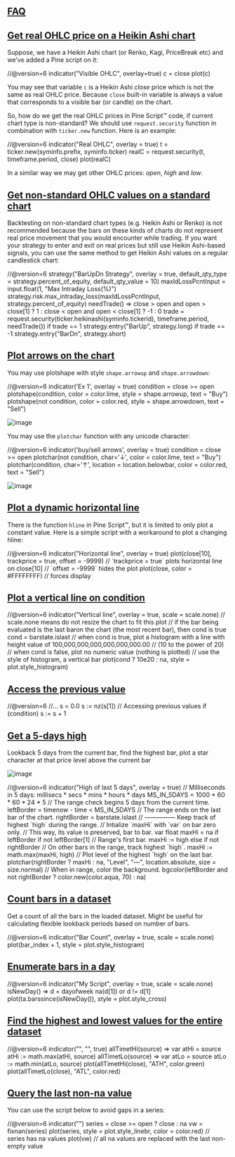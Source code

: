 ## [FAQ](https://www.tradingview.com/pine-script-docs/faq/general/#faq)

## [Get real OHLC price on a Heikin Ashi chart](https://www.tradingview.com/pine-script-docs/faq/general/#get-real-ohlc-price-on-a-heikin-ashi-chart)

Suppose, we have a Heikin Ashi chart (or Renko, Kagi, PriceBreak etc) and we’ve added a Pine script on it:

//@version=6 indicator("Visible OHLC", overlay=true) c = close plot(c)

You may see that variable `c` is a Heikin Ashi _close_ price which is not the same as real OHLC price. Because `close` built-in variable is always a value that corresponds to a visible bar (or candle) on the chart.

So, how do we get the real OHLC prices in Pine Script™ code, if current chart type is non-standard? We should use `request.security` function in combination with `ticker.new` function. Here is an example:

//@version=6 indicator("Real OHLC", overlay = true) t = ticker.new(syminfo.prefix, syminfo.ticker) realC = request.security(t, timeframe.period, close) plot(realC)

In a similar way we may get other OHLC prices: _open_, _high_ and _low_.

## [Get non-standard OHLC values on a standard chart](https://www.tradingview.com/pine-script-docs/faq/general/#get-non-standard-ohlc-values-on-a-standard-chart)

Backtesting on non-standard chart types (e.g. Heikin Ashi or Renko) is not recommended because the bars on these kinds of charts do not represent real price movement that you would encounter while trading. If you want your strategy to enter and exit on real prices but still use Heikin Ashi-based signals, you can use the same method to get Heikin Ashi values on a regular candlestick chart:

//@version=6 strategy("BarUpDn Strategy", overlay = true, default\_qty\_type = strategy.percent\_of\_equity, default\_qty\_value = 10) maxIdLossPcntInput = input.float(1, "Max Intraday Loss(%)") strategy.risk.max\_intraday\_loss(maxIdLossPcntInput, strategy.percent\_of\_equity) needTrade() => close > open and open > close\[1\] ? 1 : close < open and open < close\[1\] ? -1 : 0 trade = request.security(ticker.heikinashi(syminfo.tickerid), timeframe.period, needTrade()) if trade == 1 strategy.entry("BarUp", strategy.long) if trade == -1 strategy.entry("BarDn", strategy.short)

## [Plot arrows on the chart](https://www.tradingview.com/pine-script-docs/faq/general/#plot-arrows-on-the-chart)

You may use plotshape with style `shape.arrowup` and `shape.arrowdown`:

//@version=6 indicator('Ex 1', overlay = true) condition = close >= open plotshape(condition, color = color.lime, style = shape.arrowup, text = "Buy") plotshape(not condition, color = color.red, style = shape.arrowdown, text = "Sell")

![image](https://www.tradingview.com/pine-script-docs/_astro/Buy_sell_chart1.CyNH3Z6U_2g4dui.webp)

You may use the `plotchar` function with any unicode character:

//@version=6 indicator('buy/sell arrows', overlay = true) condition = close >= open plotchar(not condition, char='↓', color = color.lime, text = "Buy") plotchar(condition, char='↑', location = location.belowbar, color = color.red, text = "Sell")

![image](https://www.tradingview.com/pine-script-docs/_astro/Buy_sell_chart2.bwHf9rIu_dfdYz.webp)

## [Plot a dynamic horizontal line](https://www.tradingview.com/pine-script-docs/faq/general/#plot-a-dynamic-horizontal-line)

There is the function `hline` in Pine Script™, but it is limited to only plot a constant value. Here is a simple script with a workaround to plot a changing hline:

//@version=6 indicator("Horizontal line", overlay = true) plot(close\[10\], trackprice = true, offset = -9999) // \`trackprice = true\` plots horizontal line on close\[10\] // \`offset = -9999\` hides the plot plot(close, color = #FFFFFFFF) // forces display

## [Plot a vertical line on condition](https://www.tradingview.com/pine-script-docs/faq/general/#plot-a-vertical-line-on-condition)

//@version=6 indicator("Vertical line", overlay = true, scale = scale.none) // scale.none means do not resize the chart to fit this plot // if the bar being evaluated is the last baron the chart (the most recent bar), then cond is true cond = barstate.islast // when cond is true, plot a histogram with a line with height value of 100,000,000,000,000,000,000.00 // (10 to the power of 20) // when cond is false, plot no numeric value (nothing is plotted) // use the style of histogram, a vertical bar plot(cond ? 10e20 : na, style = plot.style\_histogram)

## [Access the previous value](https://www.tradingview.com/pine-script-docs/faq/general/#access-the-previous-value)

//@version=6 //... s = 0.0 s := nz(s\[1\]) // Accessing previous values if (condition) s := s + 1

## [Get a 5-days high](https://www.tradingview.com/pine-script-docs/faq/general/#get-a-5-days-high)

Lookback 5 days from the current bar, find the highest bar, plot a star character at that price level above the current bar

![image](https://www.tradingview.com/pine-script-docs/_astro/Wiki_howto_range_analysis.BO6M_QVQ_ZvUgTy.webp)

//@version=6 indicator("High of last 5 days", overlay = true) // Milliseconds in 5 days: millisecs \* secs \* mins \* hours \* days MS\_IN\_5DAYS = 1000 \* 60 \* 60 \* 24 \* 5 // The range check begins 5 days from the current time. leftBorder = timenow - time < MS\_IN\_5DAYS // The range ends on the last bar of the chart. rightBorder = barstate.islast // ————— Keep track of highest \`high\` during the range. // Intialize \`maxHi\` with \`var\` on bar zero only. // This way, its value is preserved, bar to bar. var float maxHi = na if leftBorder if not leftBorder\[1\] // Range's first bar. maxHi := high else if not rightBorder // On other bars in the range, track highest \`high\`. maxHi := math.max(maxHi, high) // Plot level of the highest \`high\` on the last bar. plotchar(rightBorder ? maxHi : na, "Level", "—", location.absolute, size = size.normal) // When in range, color the background. bgcolor(leftBorder and not rightBorder ? color.new(color.aqua, 70) : na)

## [Count bars in a dataset](https://www.tradingview.com/pine-script-docs/faq/general/#count-bars-in-a-dataset)

Get a count of all the bars in the loaded dataset. Might be useful for calculating flexible lookback periods based on number of bars.

//@version=6 indicator("Bar Count", overlay = true, scale = scale.none) plot(bar\_index + 1, style = plot.style\_histogram)

## [Enumerate bars in a day](https://www.tradingview.com/pine-script-docs/faq/general/#enumerate-bars-in-a-day)

//@version=6 indicator("My Script", overlay = true, scale = scale.none) isNewDay() => d = dayofweek na(d\[1\]) or d != d\[1\] plot(ta.barssince(isNewDay()), style = plot.style\_cross)

## [Find the highest and lowest values for the entire dataset](https://www.tradingview.com/pine-script-docs/faq/general/#find-the-highest-and-lowest-values-for-the-entire-dataset)

//@version=6 indicator("", "", true) allTimetHi(source) => var atHi = source atHi := math.max(atHi, source) allTimetLo(source) => var atLo = source atLo := math.min(atLo, source) plot(allTimetHi(close), "ATH", color.green) plot(allTimetLo(close), "ATL", color.red)

## [Query the last non-na value](https://www.tradingview.com/pine-script-docs/faq/general/#query-the-last-non-na-value)

You can use the script below to avoid gaps in a series:

//@version=6 indicator("") series = close >= open ? close : na vw = fixnan(series) plot(series, style = plot.style\_linebr, color = color.red) // series has na values plot(vw) // all na values are replaced with the last non-empty value